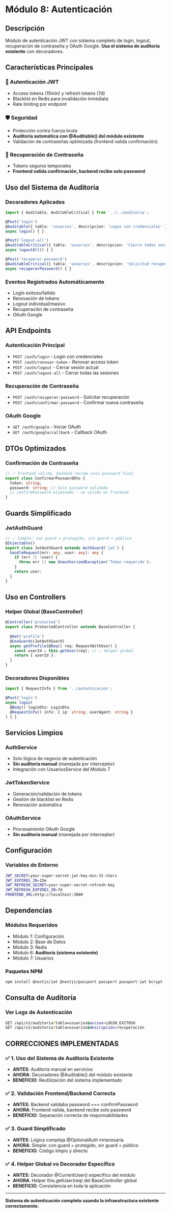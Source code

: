 # Módulo 8: Autenticación

## Descripción

Módulo de autenticación JWT con sistema completo de login, logout, recuperación de contraseña y OAuth Google. **Usa el sistema de auditoría existente** con decoradores.

## Características Principales

### 🔐 Autenticación JWT
- Access tokens (15min) y refresh tokens (7d)
- Blacklist en Redis para invalidación inmediata
- Rate limiting por endpoint

### 🛡️ Seguridad
- Protección contra fuerza bruta
- **Auditoría automática con @Auditable() del módulo existente**
- Validación de contraseñas optimizada (frontend valida confirmación)

### 📧 Recuperación de Contraseña
- Tokens seguros temporales
- **Frontend valida confirmación, backend recibe solo password**

## Uso del Sistema de Auditoría

### Decoradores Aplicados
```typescript
import { Auditable, AuditableCritical } from '../../auditoria';

@Post('login')
@Auditable({ tabla: 'usuarios', descripcion: 'Login con credenciales' })
async login() { }

@Post('logout-all')
@AuditableCritical({ tabla: 'usuarios', descripcion: 'Cierre todas sesiones' })
async logoutAll() { }

@Post('recuperar-password')
@AuditableCritical({ tabla: 'usuarios', descripcion: 'Solicitud recuperación' })
async recuperarPassword() { }
```

### Eventos Registrados Automáticamente
- Login exitoso/fallido
- Renovación de tokens
- Logout individual/masivo
- Recuperación de contraseña
- OAuth Google

## API Endpoints

### Autenticación Principal
- `POST /auth/login` - Login con credenciales
- `POST /auth/renovar-token` - Renovar access token
- `POST /auth/logout` - Cerrar sesión actual
- `POST /auth/logout-all` - Cerrar todas las sesiones

### Recuperación de Contraseña
- `POST /auth/recuperar-password` - Solicitar recuperación
- `POST /auth/confirmar-password` - Confirmar nueva contraseña

### OAuth Google
- `GET /auth/google` - Iniciar OAuth
- `GET /auth/google/callback` - Callback OAuth

## DTOs Optimizados

### Confirmación de Contraseña
```typescript
// ✅ Frontend valida, backend recibe solo password final
export class ConfirmarPasswordDto {
  token: string;
  password: string; // Solo password validado
  // confirmPassword eliminado - se valida en frontend
}
```

## Guards Simplificado

### JwtAuthGuard
```typescript
// ✅ Simple: con guard = protegido, sin guard = público
@Injectable()
export class JwtAuthGuard extends AuthGuard('jwt') {
  handleRequest(err: any, user: any): any {
    if (err || !user) {
      throw err || new UnauthorizedException('Token requerido');
    }
    return user;
  }
}
```

## Uso en Controllers

### Helper Global (BaseController)
```typescript
@Controller('protected')
export class ProtectedController extends BaseController {
  
  @Get('profile')
  @UseGuards(JwtAuthGuard)
  async getProfile(@Req() req: RequestWithUser) {
    const userId = this.getUser(req); // ✅ Helper global
    return { userId };
  }
}
```

### Decoradores Disponibles
```typescript
import { RequestInfo } from '../autenticacion';

@Post('login')
async login(
  @Body() loginDto: LoginDto,
  @RequestInfo() info: { ip: string; userAgent: string }
) { }
```

## Servicios Limpios

### AuthService
- Solo lógica de negocio de autenticación
- **Sin auditoría manual** (manejada por interceptor)
- Integración con UsuariosService del Módulo 7

### JwtTokenService  
- Generación/validación de tokens
- Gestión de blacklist en Redis
- Renovación automática

### OAuthService
- Procesamiento OAuth Google
- **Sin auditoría manual** (manejada por interceptor)

## Configuración

### Variables de Entorno
```bash
JWT_SECRET=your-super-secret-jwt-key-min-32-chars
JWT_EXPIRES_IN=15m
JWT_REFRESH_SECRET=your-super-secret-refresh-key
JWT_REFRESH_EXPIRES_IN=7d
FRONTEND_URL=http://localhost:3000
```

## Dependencias

### Módulos Requeridos
- Módulo 1: Configuración
- Módulo 2: Base de Datos  
- Módulo 3: Redis
- Módulo 6: **Auditoría (sistema existente)**
- Módulo 7: Usuarios

### Paquetes NPM
```bash
npm install @nestjs/jwt @nestjs/passport passport passport-jwt bcrypt
```

## Consulta de Auditoría

### Ver Logs de Autenticación
```bash
GET /api/v1/auditoria?tabla=usuarios&accion=LOGIN_EXITOSO
GET /api/v1/auditoria?tabla=usuarios&descripcion=recuperación
```

## CORRECCIONES IMPLEMENTADAS

### ✅ 1. Uso del Sistema de Auditoría Existente
- **ANTES**: Auditoría manual en servicios
- **AHORA**: Decoradores @Auditable() del módulo existente
- **BENEFICIO**: Reutilización del sistema implementado

### ✅ 2. Validación Frontend/Backend Correcta  
- **ANTES**: Backend validaba password === confirmPassword
- **AHORA**: Frontend valida, backend recibe solo password
- **BENEFICIO**: Separación correcta de responsabilidades

### ✅ 3. Guard Simplificado
- **ANTES**: Lógica compleja @OptionalAuth innecesaria
- **AHORA**: Simple: con guard = protegido, sin guard = público  
- **BENEFICIO**: Código limpio y directo

### ✅ 4. Helper Global vs Decorador Específico
- **ANTES**: Decorador @CurrentUser() específico del módulo
- **AHORA**: Helper this.getUser(req) del BaseController global
- **BENEFICIO**: Consistencia en toda la aplicación

---

**Sistema de autenticación completo usando la infraestructura existente correctamente.**
